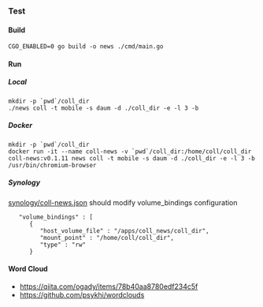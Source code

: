### Test

#### Build
``CGO_ENABLED=0 go build -o news ./cmd/main.go``

#### Run
##### Local
```
mkdir -p `pwd`/coll_dir
./news coll -t mobile -s daum -d ./coll_dir -e -l 3 -b
```
##### Docker
```
mkdir -p `pwd`/coll_dir
docker run -it --name coll-news -v `pwd`/coll_dir:/home/coll/coll_dir coll-news:v0.1.11 news coll -t mobile -s daum -d ./coll_dir -e -l 3 -b /usr/bin/chromium-browser
```
##### Synology
[synology/coll-news.json](synology/coll-news.json)
should modify volume_bindings configuration
```
   "volume_bindings" : [
      {
         "host_volume_file" : "/apps/coll_news/coll_dir",
         "mount_point" : "/home/coll/coll_dir",
         "type" : "rw"
      }
```

#### Word Cloud
* https://qiita.com/ogady/items/78b40aa8780edf234c5f
* https://github.com/psykhi/wordclouds